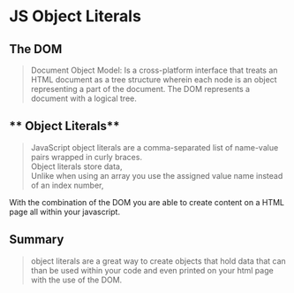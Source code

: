 # **JS Object Literals**  

## **The DOM**  
>Document Object Model: Is a cross-platform interface that treats an HTML document as a tree structure wherein each node is an object representing a part of the document. The DOM represents a document with a logical tree.  

## ** Object Literals**  
>JavaScript object literals are a comma-separated list of name-value pairs wrapped in curly braces.  
Object literals store data,  
Unlike when using an array you use the assigned value name instead of an index number,  

With the combination of the DOM you are able to create content on a HTML page all within your javascript.  

## **Summary**  
>object literals are a great way to create objects that hold data that can than be used within your code and even printed on your html page with the use of the DOM.
